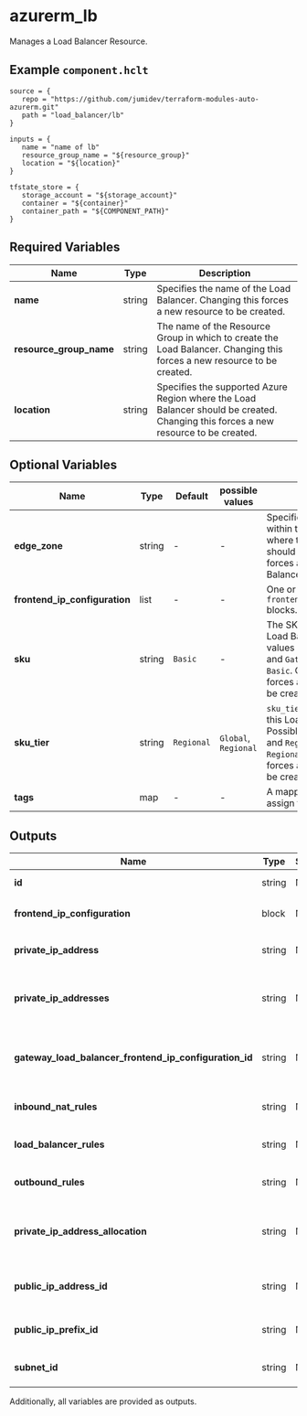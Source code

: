 # azurerm_lb

Manages a Load Balancer Resource.

## Example `component.hclt`

```hcl
source = {
   repo = "https://github.com/jumidev/terraform-modules-auto-azurerm.git" 
   path = "load_balancer/lb" 
}

inputs = {
   name = "name of lb" 
   resource_group_name = "${resource_group}" 
   location = "${location}" 
}

tfstate_store = {
   storage_account = "${storage_account}" 
   container = "${container}" 
   container_path = "${COMPONENT_PATH}" 
}

```

## Required Variables

| Name | Type |  Description |
| ---- | --------- |  ----------- |
| **name** | string |  Specifies the name of the Load Balancer. Changing this forces a new resource to be created. | 
| **resource_group_name** | string |  The name of the Resource Group in which to create the Load Balancer. Changing this forces a new resource to be created. | 
| **location** | string |  Specifies the supported Azure Region where the Load Balancer should be created. Changing this forces a new resource to be created. | 

## Optional Variables

| Name | Type |  Default  |  possible values |  Description |
| ---- | --------- |  ----------- | ----------- | ----------- |
| **edge_zone** | string |  -  |  -  |  Specifies the Edge Zone within the Azure Region where this Load Balancer should exist. Changing this forces a new Load Balancer to be created. | 
| **frontend_ip_configuration** | list |  -  |  -  |  One or more `frontend_ip_configuration` blocks. | 
| **sku** | string |  `Basic`  |  -  |  The SKU of the Azure Load Balancer. Accepted values are `Basic`, `Standard` and `Gateway`. Defaults to `Basic`. Changing this forces a new resource to be created. | 
| **sku_tier** | string |  `Regional`  |  `Global`, `Regional`  |  `sku_tier` -  The SKU tier of this Load Balancer. Possible values are `Global` and `Regional`. Defaults to `Regional`. Changing this forces a new resource to be created. | 
| **tags** | map |  -  |  -  |  A mapping of tags to assign to the resource. | 



## Outputs

| Name | Type | Sensitive? | Description |
| ---- | ---- | --------- | --------- |
| **id** | string | No  | The id of the Frontend IP Configuration. | 
| **frontend_ip_configuration** | block | No  | A `frontend_ip_configuration` block. | 
| **private_ip_address** | string | No  | Private IP Address to assign to the Load Balancer. | 
| **private_ip_addresses** | string | No  | The list of private IP address assigned to the load balancer in `frontend_ip_configuration` blocks, if any. | 
| **gateway_load_balancer_frontend_ip_configuration_id** | string | No  | The id of the Frontend IP Configuration of a Gateway Load Balancer that this Load Balancer points to. | 
| **inbound_nat_rules** | string | No  | The list of IDs of inbound rules that use this frontend IP. | 
| **load_balancer_rules** | string | No  | The list of IDs of load balancing rules that use this frontend IP. | 
| **outbound_rules** | string | No  | The list of IDs outbound rules that use this frontend IP. | 
| **private_ip_address_allocation** | string | No  | The allocation method for the Private IP Address used by this Load Balancer. Possible values are `Dynamic` and `Static`. | 
| **public_ip_address_id** | string | No  | The ID of a Public IP Address which is associated with this Load Balancer. | 
| **public_ip_prefix_id** | string | No  | The ID of a Public IP Prefix which is associated with the Load Balancer. | 
| **subnet_id** | string | No  | The ID of the Subnet which is associated with the IP Configuration. | 

Additionally, all variables are provided as outputs.
